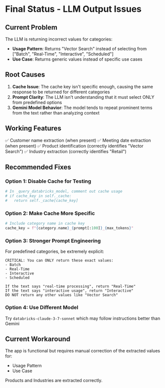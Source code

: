 # Final Status - LLM Output Issues

## Current Problem
The LLM is returning incorrect values for categories:
- **Usage Pattern**: Returns "Vector Search" instead of selecting from ["Batch", "Real-Time", "Interactive", "Scheduled"]
- **Use Case**: Returns generic values instead of specific use cases

## Root Causes
1. **Cache Issue**: The cache key isn't specific enough, causing the same response to be returned for different categories
2. **Prompt Clarity**: The LLM isn't understanding that it must select ONLY from predefined options
3. **Gemini Model Behavior**: The model tends to repeat prominent terms from the text rather than analyzing context

## Working Features
✅ Customer name extraction (when present)
✅ Meeting date extraction (when present)
✅ Product identification (correctly identifies "Vector Search")
✅ Industry extraction (correctly identifies "Retail")

## Recommended Fixes

### Option 1: Disable Cache for Testing
```python
# In _query_databricks_model, comment out cache usage
# if cache_key in self._cache:
#   return self._cache[cache_key]
```

### Option 2: Make Cache More Specific
```python
# Include category name in cache key
cache_key = f"{category.name}_{prompt[:100]}_{max_tokens}"
```

### Option 3: Stronger Prompt Engineering
For predefined categories, be extremely explicit:
```
CRITICAL: You can ONLY return these exact values:
- Batch
- Real-Time  
- Interactive
- Scheduled

If the text says "real-time processing", return "Real-Time"
If the text says "interactive usage", return "Interactive"
DO NOT return any other values like "Vector Search"
```

### Option 4: Use Different Model
Try `databricks-claude-3-7-sonnet` which may follow instructions better than Gemini

## Current Workaround
The app is functional but requires manual correction of the extracted values for:
- Usage Pattern
- Use Case

Products and Industries are extracted correctly.